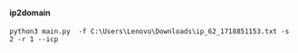 #### ip2domain

`python3 main.py  -f C:\Users\Lenovo\Downloads\ip_62_1718851153.txt -s 2 -r 1 --icp`
